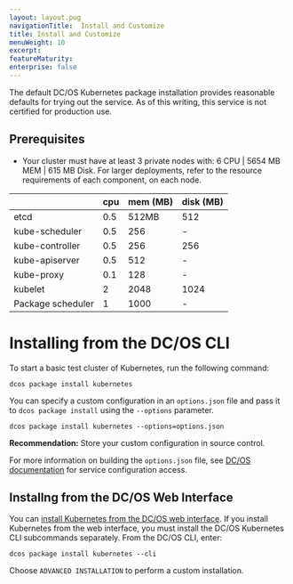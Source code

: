 ```yaml
---
layout: layout.pug
navigationTitle:  Install and Customize
title: Install and Customize
menuWeight: 10
excerpt:
featureMaturity:
enterprise: false
---
```


<!-- This source repo for this topic is https://github.com/mesosphere/dcos-kubernetes -->


The default DC/OS Kubernetes package installation provides reasonable defaults for trying out the service.
As of this writing, this service is not certified for production use.

## Prerequisites

- Your cluster must have at least 3 private nodes with: 6 CPU | 5654 MB MEM | 615 MB Disk.  For larger deployments, refer to the resource requirements of each component, on each node.

|                   | cpu   | mem (MB) | disk (MB) |
| ----------------- | ----- | -------- | --------- |
| etcd              | 0.5   | 512MB    | 512       |
| kube-scheduler    | 0.5   | 256      | -         |
| kube-controller   | 0.5   | 256      | 256       |
| kube-apiserver    | 0.5   | 512      | -         |
| kube-proxy        | 0.1   | 128      | -         |
| kubelet           | 2     | 2048     | 1024      |
| Package scheduler | 1     | 1000     | -         |

# Installing from the DC/OS CLI

To start a basic test cluster of Kubernetes, run the following command:

```shell
dcos package install kubernetes
```

You can specify a custom configuration in an `options.json` file and pass it to `dcos package install` using the `--options` parameter.

```shell
dcos package install kubernetes --options=options.json
```

**Recommendation:** Store your custom configuration in source control.

For more information on building the `options.json` file, see [DC/OS documentation](/1.10/deploying-services/config-universe-service/) for service configuration access.

## Installng from the DC/OS Web Interface

You can [install Kubernetes from the DC/OS web interface](/latest/usage/managing-services/install/). If you install Kubernetes from the web interface, you must install the DC/OS Kubernetes CLI subcommands separately.
From the DC/OS CLI, enter:

```shell
dcos package install kubernetes --cli
```

Choose `ADVANCED INSTALLATION` to perform a custom installation.
